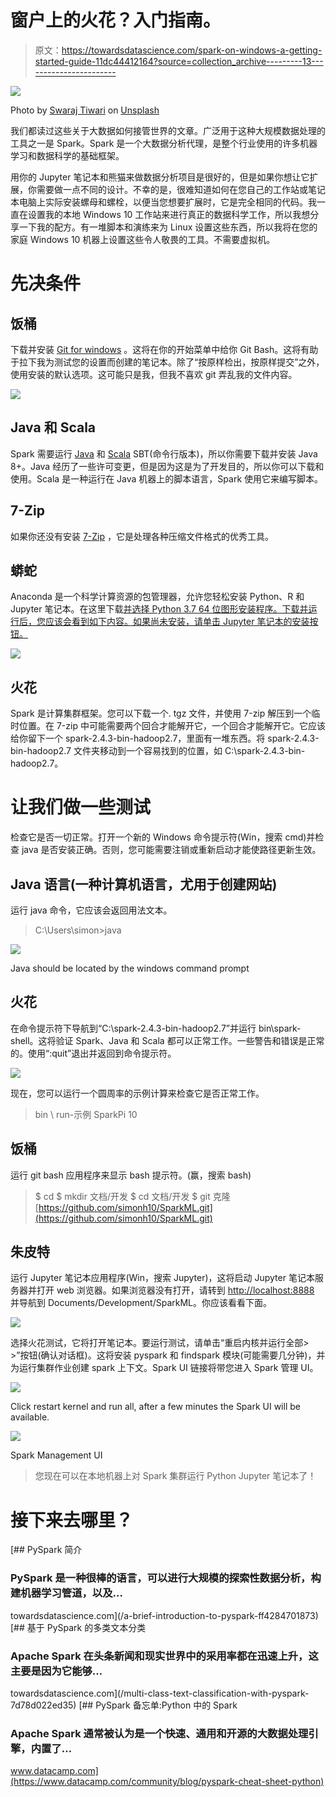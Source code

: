 # 窗户上的火花？入门指南。

> 原文：<https://towardsdatascience.com/spark-on-windows-a-getting-started-guide-11dc44412164?source=collection_archive---------13----------------------->

![](img/bb29228a2f39474aa892880d4b9499af.png)

Photo by [Swaraj Tiwari](https://unsplash.com/@swarajtiwari?utm_source=medium&utm_medium=referral) on [Unsplash](https://unsplash.com?utm_source=medium&utm_medium=referral)

我们都读过这些关于大数据如何接管世界的文章。广泛用于这种大规模数据处理的工具之一是 Spark。Spark 是一个大数据分析代理，是整个行业使用的许多机器学习和数据科学的基础框架。

用你的 Jupyter 笔记本和熊猫来做数据分析项目是很好的，但是如果你想让它扩展，你需要做一点不同的设计。不幸的是，很难知道如何在您自己的工作站或笔记本电脑上实际安装螺母和螺栓，以便当您想要扩展时，它是完全相同的代码。我一直在设置我的本地 Windows 10 工作站来进行真正的数据科学工作，所以我想分享一下我的配方。有一堆脚本和演练来为 Linux 设置这些东西，所以我将在您的家庭 Windows 10 机器上设置这些令人敬畏的工具。不需要虚拟机。

# 先决条件

## 饭桶

下载并安装 [Git for windows](https://git-scm.com/download/win) 。这将在你的开始菜单中给你 Git Bash。这将有助于拉下我为测试您的设置而创建的笔记本。除了“按原样检出，按原样提交”之外，使用安装的默认选项。这可能只是我，但我不喜欢 git 弄乱我的文件内容。

![](img/7ce44d85e41af4ace32f5527531dcb54.png)

## Java 和 Scala

Spark 需要运行 [Java](https://www.java.com/en/download) 和 [Scala](https://www.scala-sbt.org/download.html) SBT(命令行版本)，所以你需要下载并安装 Java 8+。Java 经历了一些许可变更，但是因为这是为了开发目的，所以你可以下载和使用。Scala 是一种运行在 Java 机器上的脚本语言，Spark 使用它来编写脚本。

## 7-Zip

如果你还没有安装 [7-Zip](https://www.7-zip.org/download.html) ，它是处理各种压缩文件格式的优秀工具。

## 蟒蛇

Anaconda 是一个科学计算资源的包管理器，允许您轻松安装 Python、R 和 Jupyter 笔记本。在这里下载[并选择 Python 3.7 64 位图形安装程序。下载并运行后，您应该会看到如下内容。如果尚未安装，请单击 Jupyter 笔记本的安装按钮。](https://www.anaconda.com/distribution/#download-section)

![](img/e6d6c0b1aee53b5f8c0e8bfd447b9440.png)

## 火花

Spark 是计算集群框架。您可以下载一个. tgz 文件，并使用 7-zip 解压到一个临时位置。在 7-zip 中可能需要两个回合才能解开它，一个回合才能解开它。它应该给你留下一个 spark-2.4.3-bin-hadoop2.7，里面有一堆东西。将 spark-2.4.3-bin-hadoop2.7 文件夹移动到一个容易找到的位置，如 C:\spark-2.4.3-bin-hadoop2.7。

# 让我们做一些测试

检查它是否一切正常。打开一个新的 Windows 命令提示符(Win，搜索 cmd)并检查 java 是否安装正确。否则，您可能需要注销或重新启动才能使路径更新生效。

## Java 语言(一种计算机语言，尤用于创建网站)

运行 java 命令，它应该会返回用法文本。

> C:\Users\simon>java

![](img/e53051ba4bfc0f016cd5ac44817c446f.png)

Java should be located by the windows command prompt

## 火花

在命令提示符下导航到“C:\spark-2.4.3-bin-hadoop2.7”并运行 bin\spark-shell。这将验证 Spark、Java 和 Scala 都可以正常工作。一些警告和错误是正常的。使用“:quit”退出并返回到命令提示符。

![](img/ff774e0b54e83b7c4c0b1b31f8a63b53.png)

现在，您可以运行一个圆周率的示例计算来检查它是否正常工作。

> bin \ run-示例 SparkPi 10

## 饭桶

运行 git bash 应用程序来显示 bash 提示符。(赢，搜索 bash)

> $ cd
> $ mkdir 文档/开发
> $ cd 文档/开发
> $ git 克隆[https://github.com/simonh10/SparkML.git](https://github.com/simonh10/SparkML.git)

## 朱皮特

运行 Jupyter 笔记本应用程序(Win，搜索 Jupyter)，这将启动 Jupyter 笔记本服务器并打开 web 浏览器。如果浏览器没有打开，请转到 [http://localhost:8888](http://localhost:8888/tree/Documents/Development/SparkML) 并导航到 Documents/Development/SparkML。你应该看看下面。

![](img/93048b61455973fe1f1bb6e46f3d1e4a.png)

选择火花测试，它将打开笔记本。要运行测试，请单击“重启内核并运行全部> >”按钮(确认对话框)。这将安装 pyspark 和 findspark 模块(可能需要几分钟)，并为运行集群作业创建 spark 上下文。Spark UI 链接将带您进入 Spark 管理 UI。

![](img/764b3a85b11dc5638eab0f6dfc1e2ec2.png)

Click restart kernel and run all, after a few minutes the Spark UI will be available.

![](img/098988b8c6a56be4d928a534ae030628.png)

Spark Management UI

> 您现在可以在本地机器上对 Spark 集群运行 Python Jupyter 笔记本了！

# 接下来去哪里？

[](/a-brief-introduction-to-pyspark-ff4284701873) [## PySpark 简介

### PySpark 是一种很棒的语言，可以进行大规模的探索性数据分析，构建机器学习管道，以及…

towardsdatascience.com](/a-brief-introduction-to-pyspark-ff4284701873) [](/multi-class-text-classification-with-pyspark-7d78d022ed35) [## 基于 PySpark 的多类文本分类

### Apache Spark 在头条新闻和现实世界中的采用率都在迅速上升，这主要是因为它能够…

towardsdatascience.com](/multi-class-text-classification-with-pyspark-7d78d022ed35) [](https://www.datacamp.com/community/blog/pyspark-cheat-sheet-python) [## PySpark 备忘单:Python 中的 Spark

### Apache Spark 通常被认为是一个快速、通用和开源的大数据处理引擎，内置了…

www.datacamp.com](https://www.datacamp.com/community/blog/pyspark-cheat-sheet-python)